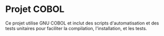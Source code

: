 # Projet COBOL

Ce projet utilise GNU COBOL et inclut des scripts d'automatisation et des tests unitaires pour faciliter la compilation, l'installation, et les tests.

